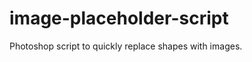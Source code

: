 image-placeholder-script
========================

Photoshop script to quickly replace shapes with images.
